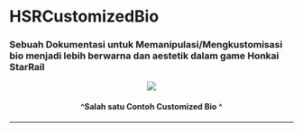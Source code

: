 # HSRCustomizedBio


### Sebuah Dokumentasi untuk Memanipulasi/Mengkustomisasi bio menjadi lebih berwarna dan aestetik dalam game Honkai StarRail

<p align = "center">
 <img width="auto" height="auto" src="https://github.com/Xenoids/HSRCustomizedBio/assets/71064059/a87ef57c-43cb-4aa6-9798-1aac3aaa7512">
</p>

<h4 align = "center">^Salah satu Contoh <span color="red">Customized</span> Bio ^</h4>

---



